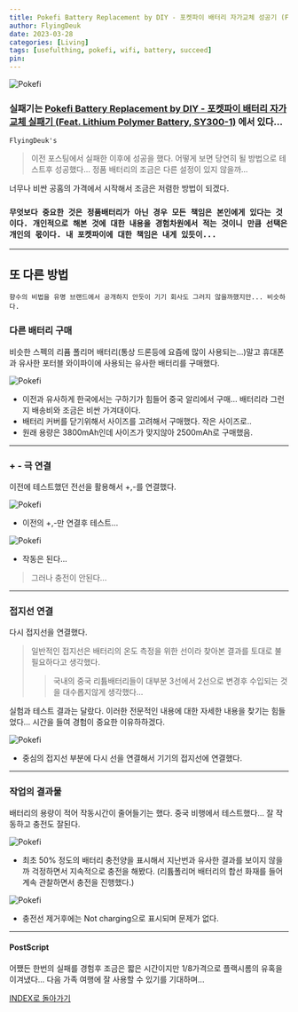 ```yaml
---
title: Pokefi Battery Replacement by DIY - 포켓파이 배터리 자가교체 성공기 (Feat. wifi batt)
author: FlyingDeuk
date: 2023-03-28
categories: [Living]
tags: [usefulthing, pokefi, wifi, battery, succeed]
pin:
---
```


![Pokefi](/img/living/pokefi/pokefibatt1.jpg)

### 실패기는 [Pokefi Battery Replacement by DIY - 포켓파이 배터리 자가교체 실패기 (Feat. Lithium Polymer Battery, SY300-1)](/posts/pokefibatt/) 에서 있다...


`FlyingDeuk's`
> 이전 포스팅에서 실패한 이후에 성공을 했다. 어떻게 보면 당연히 될 방법으로 테스트후 성공했다... 정품 배터리의 조금은 다른 설정이 있지 않을까...

너무나 비싼 공홈의 가격에서 시작해서 조금은 저렴한 방법이 되겠다. 

### `무엇보다 중요한 것은 정품배터리가 아닌 경우 모든 책임은 본인에게 있다는 것이다. 개인적으로 해본 것에 대한 내용을 경험차원에서 적는 것이니 만큼 선택은 개인의 몫이다. 내 포켓파이에 대한 책임은 내게 있듯이...`

------

## 또 다른 방법
`향수의 비법을 유명 브랜드에서 공개하지 안듯이 기기 회사도 그러지 않을까했지만... 비슷하다. `

### 다른 배터리 구매
비슷한 스펙의 리퓸 폴리머 배터리(통상 드론등에 요즘에 많이 사용되는...)말고 휴대폰과 유사한 포터블 와이파이에 사용되는 유사한 배터리를 구매했다. 

![Pokefi](/img/living/pokefi/batt_new1.jpg)
- 이전과 유사하게 한국에서는 구하기가 힘들어 중국 알리에서 구매... 배터리라 그런지 배송비와 조금은 비싼 가겨대이다. 
- 배터리 커버를 닫기위해서 사이즈를 고려해서 구매했다. 작은 사이즈로..
- 원래 용량은 3800mAh인데 사이즈가 맞지않아 2500mAh로 구매했음.

---------

### + - 극 연결
이전에 테스트했던 전선을 활용해서 +,-를 연결했다. 

![Pokefi](/img/living/pokefi/batt_new2.jpg)
- 이전의 +,-만 연결후 테스트...

![Pokefi](/img/living/pokefi/batt_new3.jpg)
- 작동은 된다...

> 그러나 충전이 안된다...


-------

### 접지선 연결
다시 접지선을 연결했다. 
> 일반적인 접지선은 배터리의 온도 측정을 위한 선이라 찾아본 결과를 토대로 불필요하다고 생각했다. 
>> 국내의 중국 리튬배터리들이 대부분 3선에서 2선으로 변경후 수입되는 것을 대수롭지않게 생각했다... 

실험과 테스트 결과는 달랐다. 이러한 전문적인 내용에 대한 자세한 내용을 찾기는 힘들었다... 시간을 들여 경험이 중요한 이유하하겠다. 

![Pokefi](/img/living/pokefi/batt_new4.jpg)
- 중심의 접지선 부분에 다시 선을 연결해서 기기의 접지선에 연결했다. 


---------

### 작업의 결과물
배터리의 용량이 적어 작동시간이 줄어들기는 했다. 중국 비행에서 테스트했다... 잘 작동하고 충전도 잘된다. 

![Pokefi](/img/living/pokefi/batt_new5.jpg)
- 최초 50% 정도의 배터리 충전양을 표시해서 지난번과 유사한 결과를 보이지 않을까 걱정하면서 지속적으로 충전을 해봤다. (리튬폴리머 배터리의 합선 화재를 들어 계속 관찰하면서 충전을 진행했다.)

![Pokefi](/img/living/pokefi/batt_new6.jpg)
- 충전선 제거후에는 Not charging으로 표시되며 문제가 없다. 


--------------

#### PostScript
어쨌든 한번의 실패를 경험후 조금은 짧은 시간이지만 1/8가격으로 플랙시롬의 유혹을 이겨냈다... 다음 가족 여행에 잘 사용할 수 있기를 기대하며...


[INDEX로 돌아가기](/posts/pokefi/)